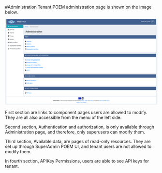 #Administration
Tenant POEM administration page is shown on the image below.

![Tenant Administration](tenant_figs/administration.png)

First section are links to component pages users are allowed to modify. They are all also accessible from the menu of the left side.

Second section, Authentication and authorization, is only available through Administration page, and therefore, only superusers can modify them.

Third section, Available data, are pages of read-only resources. They are set up through SuperAdmin POEM UI, and tenant users are not allowed to modify them.

In fourth section, APIKey Permissions, users are able to see API keys for tenant.
